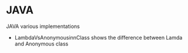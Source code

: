 # JAVA
JAVA various implementations

*  LambdaVsAnonymousinnClass shows the difference between Lamda and Anonymous class
